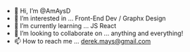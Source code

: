 - 👋 Hi, I’m @AmAysD
- 👀 I’m interested in ... Front-End Dev / Graphx Design
- 🌱 I’m currently learning ... JS React
- 💞️ I’m looking to collaborate on ... anything and everything!
- 📫 How to reach me ... derek.mays@gmail.com

<!---
AmAysD is a ✨ special ✨ repository because its `README.md` (this file) appears on your GitHub profile.
You can click the Preview link to take a look at your changes.
--->
